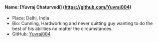 #### Name: [Yuvraj Chaturvedi] (https://github.com/Yuvraj004)
- Place: Delhi, India
- Bio: Cunning, Hardworking and never quitting guy wanting to do the best of his abilities no matter the circumstances.
- GitHub: [Yuvraj004](https://github.com/Yuvraj004)
